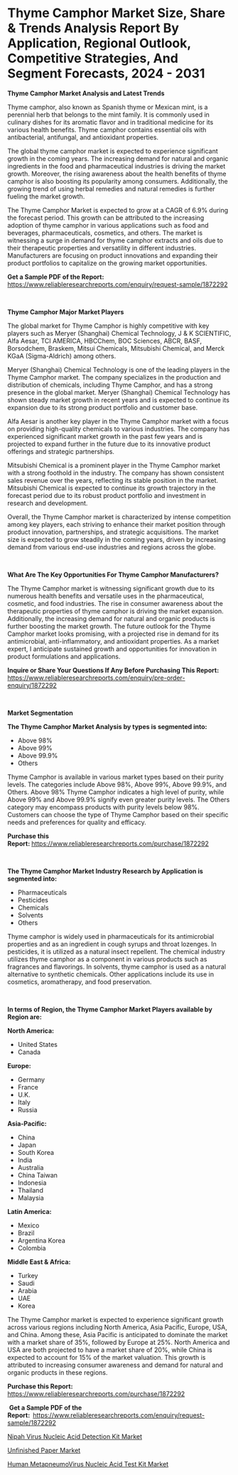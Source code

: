 <p><h1>Thyme Camphor Market Size, Share & Trends Analysis Report By Application, Regional Outlook, Competitive Strategies, And Segment Forecasts, 2024 - 2031</h1></p><p><strong>Thyme Camphor Market Analysis and Latest Trends</strong></p>
<p><p>Thyme camphor, also known as Spanish thyme or Mexican mint, is a perennial herb that belongs to the mint family. It is commonly used in culinary dishes for its aromatic flavor and in traditional medicine for its various health benefits. Thyme camphor contains essential oils with antibacterial, antifungal, and antioxidant properties.</p><p>The global thyme camphor market is expected to experience significant growth in the coming years. The increasing demand for natural and organic ingredients in the food and pharmaceutical industries is driving the market growth. Moreover, the rising awareness about the health benefits of thyme camphor is also boosting its popularity among consumers. Additionally, the growing trend of using herbal remedies and natural remedies is further fueling the market growth.</p><p>The Thyme Camphor Market is expected to grow at a CAGR of 6.9% during the forecast period. This growth can be attributed to the increasing adoption of thyme camphor in various applications such as food and beverages, pharmaceuticals, cosmetics, and others. The market is witnessing a surge in demand for thyme camphor extracts and oils due to their therapeutic properties and versatility in different industries. Manufacturers are focusing on product innovations and expanding their product portfolios to capitalize on the growing market opportunities.</p></p>
<p><strong>Get a Sample PDF of the Report:&nbsp;</strong> <a href="https://www.reliableresearchreports.com/enquiry/request-sample/1872292">https://www.reliableresearchreports.com/enquiry/request-sample/1872292</a></p>
<p>&nbsp;</p>
<p><strong>Thyme Camphor Major Market Players</strong></p>
<p><p>The global market for Thyme Camphor is highly competitive with key players such as Meryer (Shanghai) Chemical Technology, J & K SCIENTIFIC, Alfa Aesar, TCI AMERICA, HBCChem, BOC Sciences, ABCR, BASF, Borsodchem, Braskem, Mitsui Chemicals, Mitsubishi Chemical, and Merck KGaA (Sigma-Aldrich) among others.</p><p>Meryer (Shanghai) Chemical Technology is one of the leading players in the Thyme Camphor market. The company specializes in the production and distribution of chemicals, including Thyme Camphor, and has a strong presence in the global market. Meryer (Shanghai) Chemical Technology has shown steady market growth in recent years and is expected to continue its expansion due to its strong product portfolio and customer base.</p><p>Alfa Aesar is another key player in the Thyme Camphor market with a focus on providing high-quality chemicals to various industries. The company has experienced significant market growth in the past few years and is projected to expand further in the future due to its innovative product offerings and strategic partnerships.</p><p>Mitsubishi Chemical is a prominent player in the Thyme Camphor market with a strong foothold in the industry. The company has shown consistent sales revenue over the years, reflecting its stable position in the market. Mitsubishi Chemical is expected to continue its growth trajectory in the forecast period due to its robust product portfolio and investment in research and development.</p><p>Overall, the Thyme Camphor market is characterized by intense competition among key players, each striving to enhance their market position through product innovation, partnerships, and strategic acquisitions. The market size is expected to grow steadily in the coming years, driven by increasing demand from various end-use industries and regions across the globe.</p></p>
<p>&nbsp;</p>
<p><strong>What Are The Key Opportunities For Thyme Camphor Manufacturers?</strong></p>
<p><p>The Thyme Camphor market is witnessing significant growth due to its numerous health benefits and versatile uses in the pharmaceutical, cosmetic, and food industries. The rise in consumer awareness about the therapeutic properties of thyme camphor is driving the market expansion. Additionally, the increasing demand for natural and organic products is further boosting the market growth. The future outlook for the Thyme Camphor market looks promising, with a projected rise in demand for its antimicrobial, anti-inflammatory, and antioxidant properties. As a market expert, I anticipate sustained growth and opportunities for innovation in product formulations and applications.</p></p>
<p><strong>Inquire or Share Your Questions If Any Before Purchasing This Report:</strong> <a href="https://www.reliableresearchreports.com/enquiry/pre-order-enquiry/1872292">https://www.reliableresearchreports.com/enquiry/pre-order-enquiry/1872292</a></p>
<p>&nbsp;</p>
<p><strong>Market Segmentation</strong></p>
<p><strong>The Thyme Camphor Market Analysis by types is segmented into:</strong></p>
<p><ul><li>Above 98%</li><li>Above 99%</li><li>Above 99.9%</li><li>Others</li></ul></p>
<p><p>Thyme Camphor is available in various market types based on their purity levels. The categories include Above 98%, Above 99%, Above 99.9%, and Others. Above 98% Thyme Camphor indicates a high level of purity, while Above 99% and Above 99.9% signify even greater purity levels. The Others category may encompass products with purity levels below 98%. Customers can choose the type of Thyme Camphor based on their specific needs and preferences for quality and efficacy.</p></p>
<p><strong>Purchase this Report:&nbsp;</strong><a href="https://www.reliableresearchreports.com/purchase/1872292">https://www.reliableresearchreports.com/purchase/1872292</a></p>
<p>&nbsp;</p>
<p><strong>The Thyme Camphor Market Industry Research by Application is segmented into:</strong></p>
<p><ul><li>Pharmaceuticals</li><li>Pesticides</li><li>Chemicals</li><li>Solvents</li><li>Others</li></ul></p>
<p><p>Thyme camphor is widely used in pharmaceuticals for its antimicrobial properties and as an ingredient in cough syrups and throat lozenges. In pesticides, it is utilized as a natural insect repellent. The chemical industry utilizes thyme camphor as a component in various products such as fragrances and flavorings. In solvents, thyme camphor is used as a natural alternative to synthetic chemicals. Other applications include its use in cosmetics, aromatherapy, and food preservation.</p></p>
<p>&nbsp;</p>
<p><strong>In terms of Region, the Thyme Camphor Market Players available by Region are:</strong></p>
<p>
    <p> <strong> North America: </strong>
        <ul>
            <li>United States</li>
            <li>Canada</li>
        </ul>
        </p> 
    <p> <strong> Europe: </strong>
        <ul>
            <li>Germany</li>
            <li>France</li>
            <li>U.K.</li>
            <li>Italy</li>
            <li>Russia</li>
        </ul>
        </p> 
    <p> <strong> Asia-Pacific: </strong>
        <ul>
            <li>China</li>
            <li>Japan</li>
            <li>South Korea</li>
            <li>India</li>
            <li>Australia</li>
            <li>China Taiwan</li>
            <li>Indonesia</li>
            <li>Thailand</li>
            <li>Malaysia</li>
        </ul>
        </p> 
    <p> <strong> Latin America: </strong>
        <ul>
            <li>Mexico</li>
            <li>Brazil</li>
            <li>Argentina Korea</li>
            <li>Colombia</li>
        </ul>
        </p> 
    <p> <strong> Middle East & Africa: </strong>
        <ul>
            <li>Turkey</li>
            <li>Saudi</li>
            <li>Arabia</li>
            <li>UAE</li>
            <li>Korea</li>
        </ul>
    </p>
    </p>
<p><p>The Thyme Camphor market is expected to experience significant growth across various regions including North America, Asia Pacific, Europe, USA, and China. Among these, Asia Pacific is anticipated to dominate the market with a market share of 35%, followed by Europe at 25%. North America and USA are both projected to have a market share of 20%, while China is expected to account for 15% of the market valuation. This growth is attributed to increasing consumer awareness and demand for natural and organic products in these regions.</p></p>
<p><strong>Purchase this Report: </strong><a href="https://www.reliableresearchreports.com/purchase/1872292">https://www.reliableresearchreports.com/purchase/1872292</a></p>
<p>&nbsp;<strong>Get a Sample PDF of the Report:&nbsp;&nbsp;</strong><a href="https://www.reliableresearchreports.com/enquiry/request-sample/1872292">https://www.reliableresearchreports.com/enquiry/request-sample/1872292</a></p>
<p><strong></strong></p>
<p><p><a href="https://view.publitas.com/reportprime-1/nipah-virus-nucleic-acid-detection-kit-market-provides-detailed-segmentation-of-this-market-based-on-type-application-and-region-and-forecast-for-the-period-from-2023-2030/">Nipah Virus Nucleic Acid Detection Kit Market</a></p><p><a href="https://github.com/Alonsoolds3wq1d81czn8rbol/Market-Research-Report-List-1/blob/main/unfinished-paper-market.md">Unfinished Paper Market</a></p><p><a href="https://view.publitas.com/reportprime-1/human-metapneumovirus-nucleic-acid-test-kit-market-centers-on-aspects-such-as-market-growth-market-share-market-opportunity-and-projected-forecasts-spanning-from-2023-to-2030/">Human MetapneumoVirus Nucleic Acid Test Kit Market</a></p></p>